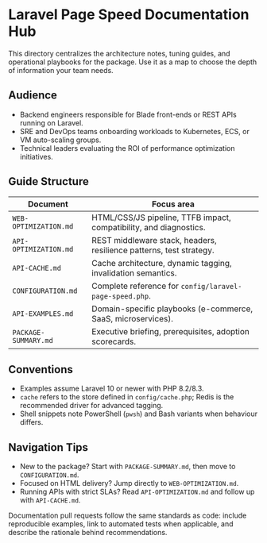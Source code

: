 # Laravel Page Speed Documentation Hub

This directory centralizes the architecture notes, tuning guides, and operational playbooks for the package. Use it as a map to choose the depth of information your team needs.

## Audience
- Backend engineers responsible for Blade front-ends or REST APIs running on Laravel.
- SRE and DevOps teams onboarding workloads to Kubernetes, ECS, or VM auto-scaling groups.
- Technical leaders evaluating the ROI of performance optimization initiatives.

## Guide Structure

| Document                | Focus area                                                             |
|-------------------------|------------------------------------------------------------------------|
| `WEB-OPTIMIZATION.md`   | HTML/CSS/JS pipeline, TTFB impact, compatibility, and diagnostics.     |
| `API-OPTIMIZATION.md`   | REST middleware stack, headers, resilience patterns, test strategy.    |
| `API-CACHE.md`          | Cache architecture, dynamic tagging, invalidation semantics.           |
| `CONFIGURATION.md`      | Complete reference for `config/laravel-page-speed.php`.                |
| `API-EXAMPLES.md`       | Domain-specific playbooks (e-commerce, SaaS, microservices).           |
| `PACKAGE-SUMMARY.md`    | Executive briefing, prerequisites, adoption scorecards.                |

## Conventions
- Examples assume Laravel 10 or newer with PHP 8.2/8.3.
- `cache` refers to the store defined in `config/cache.php`; Redis is the recommended driver for advanced tagging.
- Shell snippets note PowerShell (`pwsh`) and Bash variants when behaviour differs.

## Navigation Tips
- New to the package? Start with `PACKAGE-SUMMARY.md`, then move to `CONFIGURATION.md`.
- Focused on HTML delivery? Jump directly to `WEB-OPTIMIZATION.md`.
- Running APIs with strict SLAs? Read `API-OPTIMIZATION.md` and follow up with `API-CACHE.md`.

Documentation pull requests follow the same standards as code: include reproducible examples, link to automated tests when applicable, and describe the rationale behind recommendations.
